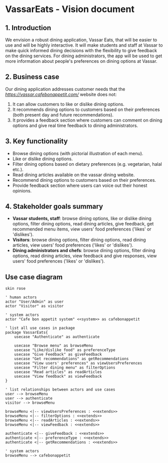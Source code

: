 # VassarEats - Vision document

## 1. Introduction

We envision a robust dining application, Vassar Eats, that will be easier to use and will be highly interactive. It will
make students and staff at Vassar to make quick informed dining decisions with the flexibility to give feedback on the 
dining services. For dining administrators, the app will be used to get more information about people's preferences on 
dining options at Vassar. 

## 2. Business case
Our dining application addresses customer needs that the *https://vassar.cafebonappetit.com/* website does not:
1. It can allow customers to like or dislike dining options.
2. It recommends dining options to customers based on their preferences (both present day and future recommendations). 
3. It provides a feedback section where customers can comment on dining options and give real time feedback to dining
administrators.

## 3. Key functionality
- Browse dining options (with pictorial illustration of each menu).
- Like or dislike dining options.
- Filter dining options based on dietary preferences (e.g. vegetarian, halal etc.).
- Read dining articles available on the vassar dining website.
- Recommend dining options to customers based on their preferences.
- Provide feedback section where users can voice out their honest opinions.

## 4. Stakeholder goals summary
- **Vassar students, staff**: browse dining options, like or dislike dining options, filter dining options, read dining 
articles, give feedback, get recommended menu items, view users' food preferences ('likes' or 'dislikes').
- **Visitors**: browse dining options, filter dining options, read dining articles, view users' food preferences 
('likes' or 'dislikes').
- **Dining administrators and chefs**: browse dining options, filter dining options, read dining articles, view feedback
and give responses, view users' food preferences ('likes' or 'dislikes').

## Use case diagram

```plantuml
skin rose

' human actors
actor "User/Admin" as user
actor "Visitor" as visitor

' system actors
actor "Cafe bon appetit system" <<system>> as cafebonappetit

' list all use cases in package
package VassarEats{
    usecase "Authenticate" as authenticate
    
    usecase "Browse menu" as browseMenu
    usecase "Like/dislike food" as preferenceType
    usecase "Give Feedback" as giveFeedback
    usecase "Get recommendations" as getRecommendations
    usecase "View users' preferences" as viewUsersPreferences
    usecase "Filter dining menu" as filterOptions
    usecase "Read articles" as readArticles
    usecase "View feedback" as viewFeedback
}

' list relationships between actors and use cases
user --> browseMenu
user --> authenticate
visitor --> browseMenu

browseMenu <|-- viewUsersPreferences : <<extends>>
browseMenu <|-- filterOptions : <<extends>>
browseMenu <|-- readArticles : <<extends>>
browseMenu <|-- viewFeedback : <<extends>>

authenticate <|-- giveFeedback : <<extends>>
authenticate <|-- preferenceType : <<extends>>
authenticate <|-- getRecommendations : <<extends>>

' system actors
browseMenu --> cafebonappetit
```